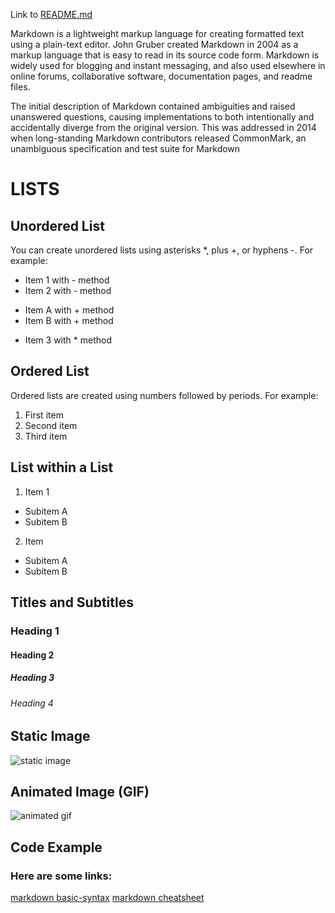 Link to [README.md](https://github.com/iota07/exercise-markdown/blob/main/README.md)

Markdown is a lightweight markup language for creating formatted text using a plain-text editor. John Gruber created Markdown in 2004 as a markup language that is easy to read in its source code form. Markdown is widely used for blogging and instant messaging, and also used elsewhere in online forums, collaborative software, documentation pages, and readme files.

The initial description of Markdown contained ambiguities and raised unanswered questions, causing implementations to both intentionally and accidentally diverge from the original version. This was addressed in 2014 when long-standing Markdown contributors released CommonMark, an unambiguous specification and test suite for Markdown

# LISTS

## Unordered List

You can create unordered lists using asterisks *, plus +, or hyphens -. For example:

- Item 1 with - method
- Item 2 with - method
+ Item A with + method
+ Item B with + method
* Item 3 with * method

## Ordered List

Ordered lists are created using numbers followed by periods. For example:

1. First item
2. Second item
3. Third item

## List within a List

1. Item 1
- Subitem A
- Subitem B
2. Item
- Subitem A
- Subitem B
## Titles and Subtitles

### Heading 1
#### Heading 2
##### Heading 3
###### Heading 4

## Static Image

![static image](https://upload.wikimedia.org/wikipedia/commons/thumb/4/48/Markdown-mark.svg/1280px-Markdown-mark.svg.png)



## Animated Image (GIF)

![animated gif](https://media3.giphy.com/media/GwtfUx2P2HnvByDZdg/giphy.gif?cid=ecf05e47eon37h4kbovhsvy86oeyg6gocbhm0qf73r0t5u6z&ep=v1_gifs_search&rid=giphy.gif&ct=g)

## Code Example

<script type="text/javascript">
    alert("Hello!");
</script>

### Here are some links:

[markdown basic-syntax](https://discord.com/channels/@me/1153741243336102020/1154714343221510174)
[markdown cheatsheet](https://discord.com/channels/@me/1153741243336102020/1154714558020210808)


